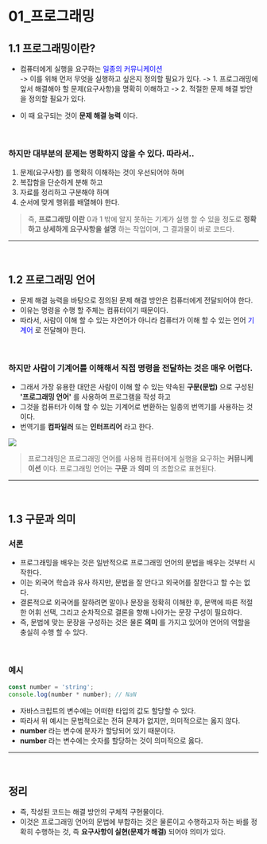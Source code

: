 # 01_프로그래밍
## 1.1 프로그래밍이란?
- 컴퓨터에게 실행을 요구하는 <span style="color:#0000FF">일종의 커뮤니케이션</span>	
-> 이를 위해 먼저 무엇을 실행하고 싶은지 정의할 필요가 있다.
-> 1. 프로그래밍에 앞서 해결해야 할 문제(요구사항)을 명확히 이해하고
-> 2. 적절한 문제 해결 방안을 정의할 필요가 있다.

- 이 때 요구되는 것이 __문제 해결 능력__ 이다.

<br>

### 하지만 대부분의 문제는 명확하지 않을 수 있다. 따라서..
1. 문제(요구사항) 를 명확히 이해하는 것이 우선되어야 하며
2. 복잡함을 단순하게 분해 하고
3. 자료를 정리하고 구분해야 하며
4. 순서에 맞게 행위를 배열해야 한다.

> 즉, __프로그래밍 이란__ 
0과 1 밖에 알지 못하는 기계가 실행 할 수 있을 정도로 __정확하고 상세하게 요구사항을 설명__ 하는 작업이며, 그 결과물이 바로 코드다.
   

***
<br>

## 1.2 프로그래밍 언어
- 문제 해결 능력을 바탕으로 정의된 문제 해결 방안은 컴퓨터에게 전달되어야 한다.
- 이유는 명령을 수행 할 주체는 컴퓨터이기 때문이다.
- 따라서, 사람이 이해 할 수 있는 자연어가 아니라 컴퓨터가 이해 할 수 있는 언어
<span style="color:#0000FF"> 기계어 </span> 로 전달해야 한다.

<br>

### 하지만 사람이 기계어를 이해해서 직접 명령을 전달하는 것은 매우 어렵다.
- 그래서 가장 유용한 대안은 사람이 이해 할 수 있는 약속된 __구문(문법)__ 으로 구성된
__'프로그래밍 언어'__ 를 사용하여 프로그램을 작성 하고
- 그것을 컴퓨터가 이해 할 수 있는 기계어로 변환하는 일종의 번역기를 사용하는 것이다.
- 번역기를 __컴파일러__ 또는 __인터프리어__ 라고 한다.

![](https://velog.velcdn.com/images/hoho_0815/post/de0a1575-e95a-4271-9b19-24b27c849b4c/image.png)

> 프로그래밍은 프로그래밍 언어를 사용해 컴퓨터에게 실행을 요구하는 __커뮤니케이션__ 이다.
프로그래밍 언어는 __구문__ 과 __의미__ 의 조합으로 표현된다.

***
<br>

## 1.3 구문과 의미
### 서론
- 프로그래밍을 배우는 것은 일반적으로 프로그래밍 언어의 문법을 배우는 것부터 시작한다.
- 이는 외국어 학습과 유사 하지만, 문법을 잘 안다고 외국어를 잘한다고 할 수는 없다.
- 결론적으로 외국어를 잘하려면 말이나 문장을 정확히 이해한 후, 문맥에 따른 적절한 어휘 선택, 그리고 순차적으로 결론을 향해 나아가는 문장 구성이 필요하다.
- 즉, 문법에 맞는 문장을 구성하는 것은 물론 __의미__ 를 가지고 있어야 언어의 역할을 충실히 수행 할 수 있다.

<br>

### 예시
```js
const number = 'string';
console.log(number * number); // NaN
```
- 자바스크립트의 변수에는 어떠한 타입의 값도 할당할 수 있다.
- 따라서 위 예시는 문법적으로는 전혀 문제가 없지만, 의미적으로는 옳지 않다.
- __number__ 라는 변수에 문자가 할당되어 있기 때문이다.
- __number__ 라는 변수에는 숫자를 할당하는 것이 의미적으로 옳다.

***
<br>

## 정리

- 즉, 작성된 코드는 해결 방안의 구체적 구현물이다.
- 이것은 프로그래밍 언어의 문법에 부합하는 것은 물론이고 수행하고자 하는 바를 정확히 수행하는 것, 즉 __요구사항이 실현(문제가 해결)__ 되어야 의미가 있다.
